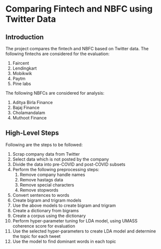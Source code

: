 # Comparing Fintech and NBFC using Twitter Data

## Introduction

The project compares the fintech and NBFC based on Twitter data.
The following fintechs are considered for the evaluation:
1. Faircent
2. Lendingkart
3. Mobikwik
4. Paytm
5. Pine labs

The following NBFCs are considered for analysis:
1. Aditya Birla Finance
2. Bajaj Finance
3. Cholamandalam
4. Muthoot Finance

## High-Level Steps

Following are the steps to be followed:
1. Scrap company data from Twitter
2. Select data which is not posted by the company
3. Divide the data into pre-COVID and post-COVID subsets
4. Perform the following preprocessing steps:
   1. Remove company handle names
   2. Remove hastags data
   3. Remove special characters
   4. Remove stopwords
5. Convert sentences to words
6. Create bigram and trigram models
7. Use the above models to create bigram and trigram
8. Create a dictionary from bigrams
9. Create a corpus using the dictionary
10. Perform hyper-parameter tuning for LDA model, using UMASS coherence score for evaluation
11. Use the selected hyper-parameters to create LDA model and determine the topic for each tweet
12. Use the model to find dominant words in each topic